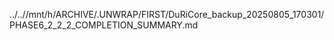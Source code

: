 ../..//mnt/h/ARCHIVE/.UNWRAP/FIRST/DuRiCore_backup_20250805_170301/PHASE6_2_2_2_COMPLETION_SUMMARY.md